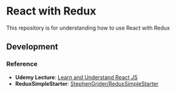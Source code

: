 # React with Redux

This repository is for understanding how to use React with Redux

## Development



### Reference
- **Udemy Lecture**: [Learn and Understand React JS](https://www.udemy.com/learn-and-understand-reactjs/) 
- **ReduxSimpleStarter**: [StephenGrider/ReduxSimpleStarter](https://github.com/StephenGrider/ReduxSimpleStarter)
